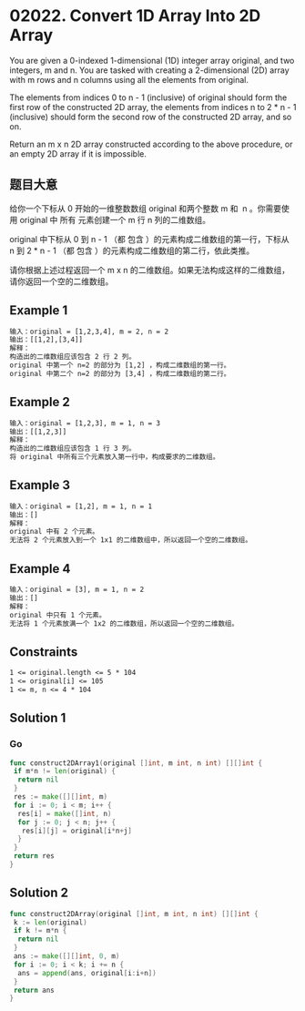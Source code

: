# 02022. Convert 1D Array Into 2D Array

You are given a 0-indexed 1-dimensional (1D) integer array original, and two integers, m and n. You are tasked with creating a 2-dimensional (2D) array with m rows and n columns using all the elements from original.

The elements from indices 0 to n - 1 (inclusive) of original should form the first row of the constructed 2D array, the elements from indices n to 2 * n - 1 (inclusive) should form the second row of the constructed 2D array, and so on.

Return an m x n 2D array constructed according to the above procedure, or an empty 2D array if it is impossible.

## 题目大意

给你一个下标从 0 开始的一维整数数组 original 和两个整数 m 和  n 。你需要使用 original 中 所有 元素创建一个 m 行 n 列的二维数组。

original 中下标从 0 到 n - 1 （都 包含 ）的元素构成二维数组的第一行，下标从 n 到 2 * n - 1 （都 包含 ）的元素构成二维数组的第二行，依此类推。

请你根据上述过程返回一个 m x n 的二维数组。如果无法构成这样的二维数组，请你返回一个空的二维数组。

## Example 1

```txt
输入：original = [1,2,3,4], m = 2, n = 2
输出：[[1,2],[3,4]]
解释：
构造出的二维数组应该包含 2 行 2 列。
original 中第一个 n=2 的部分为 [1,2] ，构成二维数组的第一行。
original 中第二个 n=2 的部分为 [3,4] ，构成二维数组的第二行。
```

## Example 2

```txt
输入：original = [1,2,3], m = 1, n = 3
输出：[[1,2,3]]
解释：
构造出的二维数组应该包含 1 行 3 列。
将 original 中所有三个元素放入第一行中，构成要求的二维数组。
```

## Example 3

```txt
输入：original = [1,2], m = 1, n = 1
输出：[]
解释：
original 中有 2 个元素。
无法将 2 个元素放入到一个 1x1 的二维数组中，所以返回一个空的二维数组。
```

## Example 4

```txt
输入：original = [3], m = 1, n = 2
输出：[]
解释：
original 中只有 1 个元素。
无法将 1 个元素放满一个 1x2 的二维数组，所以返回一个空的二维数组。
```

## Constraints

```txt
1 <= original.length <= 5 * 104
1 <= original[i] <= 105
1 <= m, n <= 4 * 104
```

## Solution 1

### Go

```go
func construct2DArray1(original []int, m int, n int) [][]int {
 if m*n != len(original) {
  return nil
 }
 res := make([][]int, m)
 for i := 0; i < m; i++ {
  res[i] = make([]int, n)
  for j := 0; j < n; j++ {
   res[i][j] = original[i*n+j]
  }
 }
 return res
}

```

## Solution 2

```go
func construct2DArray(original []int, m int, n int) [][]int {
 k := len(original)
 if k != m*n {
  return nil
 }
 ans := make([][]int, 0, m)
 for i := 0; i < k; i += n {
  ans = append(ans, original[i:i+n])
 }
 return ans
}
```
